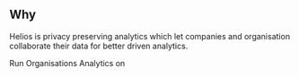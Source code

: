 ## Why
Helios is privacy preserving analytics which let companies and organisation collaborate their data for better driven analytics.

Run Organisations Analytics on






